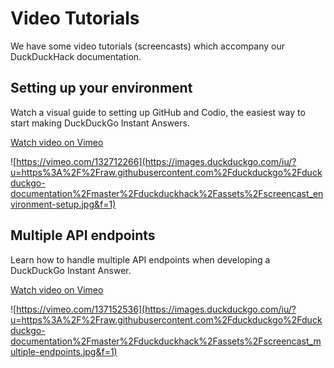# Video Tutorials

We have some video tutorials (screencasts) which accompany our DuckDuckHack documentation. 

## Setting up your environment

Watch a visual guide to setting up GitHub and Codio, the easiest way to start making DuckDuckGo Instant Answers. 

[Watch video on Vimeo](https://vimeo.com/132712266)

![https://vimeo.com/132712266](https://images.duckduckgo.com/iu/?u=https%3A%2F%2Fraw.githubusercontent.com%2Fduckduckgo%2Fduckduckgo-documentation%2Fmaster%2Fduckduckhack%2Fassets%2Fscreencast_environment-setup.jpg&f=1)

## Multiple API endpoints

Learn how to handle multiple API endpoints when developing a DuckDuckGo Instant Answer.

[Watch video on Vimeo](https://vimeo.com/137152536)

![https://vimeo.com/137152536](https://images.duckduckgo.com/iu/?u=https%3A%2F%2Fraw.githubusercontent.com%2Fduckduckgo%2Fduckduckgo-documentation%2Fmaster%2Fduckduckhack%2Fassets%2Fscreencast_multiple-endpoints.jpg&f=1)


